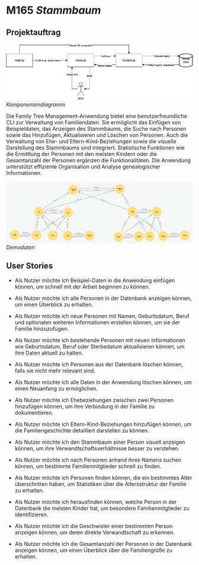 # M165 *Stammbaum*

## Projektauftrag

![Komponentendiagramm](/Komponentendiagramm.png)
*Komponentendiagramm*

Die Family Tree Management-Anwendung bietet eine benutzerfreundliche CLI zur Verwaltung von Familiendaten. Sie ermöglicht das Einfügen von Beispieldaten, das Anzeigen des Stammbaums, die Suche nach Personen sowie das Hinzufügen, Aktualisieren und Löschen von Personen. Auch die Verwaltung von Ehe- und Eltern-Kind-Beziehungen sowie die visuelle Darstellung des Stammbaums sind integriert. Statistische Funktionen wie die Ermittlung der Personen mit den meisten Kindern oder die Gesamtanzahl der Personen ergänzen die Funktionalitäten. Die Anwendung unterstützt effiziente Organisation und Analyse genealogischer Informationen.

![Demodaten](/demoData.png)
*Demodaten*

## User Stories

- Als Nutzer möchte ich Beispiel-Daten in die Anwendung einfügen können, um schnell mit der Arbeit beginnen zu können.
  
- Als Nutzer möchte ich alle Personen in der Datenbank anzeigen können, um einen Überblick zu erhalten.
  
- Als Nutzer möchte ich neue Personen mit Namen, Geburtsdatum, Beruf und optionalen weiteren Informationen erstellen können, um sie der Familie hinzuzufügen.
  
- Als Nutzer möchte ich bestehende Personen mit neuen Informationen wie Geburtsdatum, Beruf oder Sterbedatum aktualisieren können, um ihre Daten aktuell zu halten.
  
- Als Nutzer möchte ich Personen aus der Datenbank löschen können, falls sie nicht mehr relevant sind.
  
- Als Nutzer möchte ich alle Daten in der Anwendung löschen können, um einen Neuanfang zu ermöglichen.
  
- Als Nutzer möchte ich Ehebeziehungen zwischen zwei Personen hinzufügen können, um ihre Verbindung in der Familie zu dokumentieren.
  
- Als Nutzer möchte ich Eltern-Kind-Beziehungen hinzufügen können, um die Familiengeschichte detailliert darstellen zu können.
  
- Als Nutzer möchte ich den Stammbaum einer Person visuell anzeigen können, um ihre Verwandtschaftsverhältnisse besser zu verstehen.
  
- Als Nutzer möchte ich nach Personen anhand ihres Namens suchen können, um bestimmte Familienmitglieder schnell zu finden.
  
- Als Nutzer möchte ich Personen finden können, die ein bestimmtes Alter überschritten haben, um Statistiken über die Altersstruktur der Familie zu erhalten.
  
- Als Nutzer möchte ich herausfinden können, welche Person in der Datenbank die meisten Kinder hat, um besondere Familienmitglieder zu identifizieren.
  
- Als Nutzer möchte ich die Geschwister einer bestimmten Person anzeigen können, um deren direkte Verwandtschaft zu erkennen.
  
- Als Nutzer möchte ich die Gesamtanzahl der Personen in der Datenbank anzeigen können, um einen Überblick über die Familiengröße zu erhalten.
